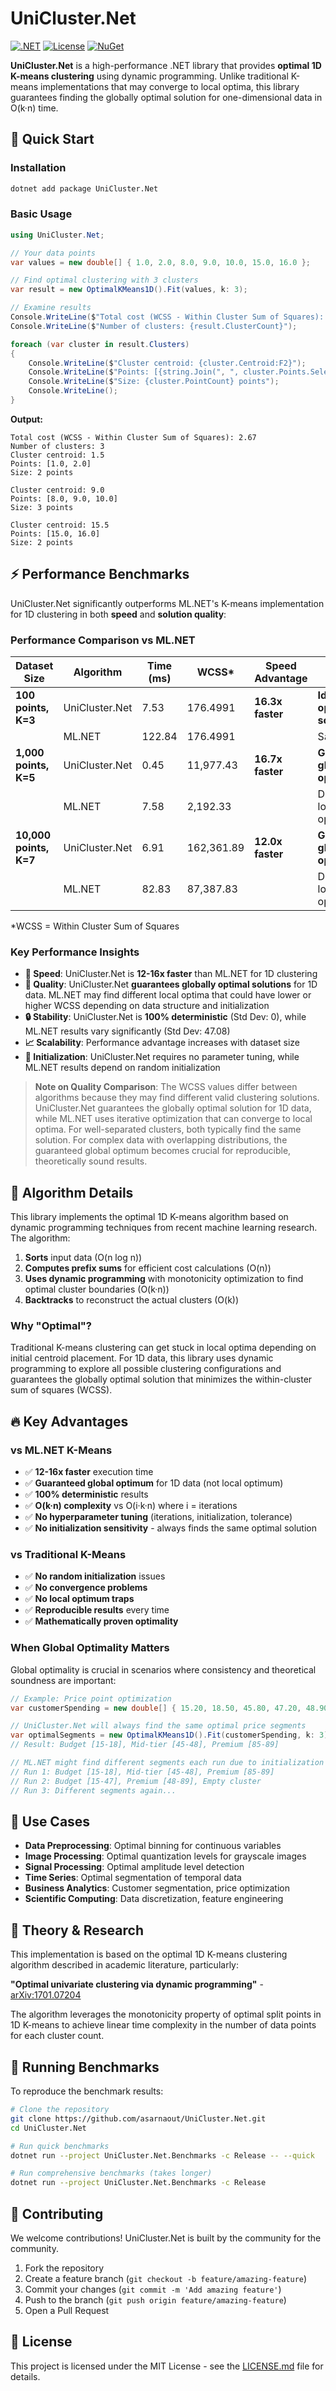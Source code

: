 # UniCluster.Net

[![.NET](https://img.shields.io/badge/.NET-8.0-blue.svg)](https://dotnet.microsoft.com/download)
[![License](https://img.shields.io/badge/license-MIT-green.svg)](LICENSE.md)
[![NuGet](https://img.shields.io/nuget/v/UniCluster.Net.svg)](https://www.nuget.org/packages/UniCluster.Net/)

**UniCluster.Net** is a high-performance .NET library that provides **optimal 1D K-means clustering** using dynamic programming. Unlike traditional K-means implementations that may converge to local optima, this library guarantees finding the globally optimal solution for one-dimensional data in O(k·n) time.

## 🚀 Quick Start

### Installation

```bash
dotnet add package UniCluster.Net
```

### Basic Usage

```csharp
using UniCluster.Net;

// Your data points
var values = new double[] { 1.0, 2.0, 8.0, 9.0, 10.0, 15.0, 16.0 };

// Find optimal clustering with 3 clusters
var result = new OptimalKMeans1D().Fit(values, k: 3);

// Examine results
Console.WriteLine($"Total cost (WCSS - Within Cluster Sum of Squares): {result.TotalCost:F2}");
Console.WriteLine($"Number of clusters: {result.ClusterCount}");

foreach (var cluster in result.Clusters)
{
    Console.WriteLine($"Cluster centroid: {cluster.Centroid:F2}");
    Console.WriteLine($"Points: [{string.Join(", ", cluster.Points.Select(p => p.ToString("F1")))}]");
    Console.WriteLine($"Size: {cluster.PointCount} points");
    Console.WriteLine();
}
```

**Output:**
```
Total cost (WCSS - Within Cluster Sum of Squares): 2.67
Number of clusters: 3
Cluster centroid: 1.5
Points: [1.0, 2.0]
Size: 2 points

Cluster centroid: 9.0
Points: [8.0, 9.0, 10.0]
Size: 3 points

Cluster centroid: 15.5
Points: [15.0, 16.0]
Size: 2 points
```

## ⚡ Performance Benchmarks

UniCluster.Net significantly outperforms ML.NET's K-means implementation for 1D clustering in both **speed** and **solution quality**:

### Performance Comparison vs ML.NET

| Dataset Size | Algorithm | Time (ms) | WCSS* | Speed Advantage | Quality Note |
|-------------|-----------|-----------|------|-----------------|---------------|
| **100 points, K=3** | UniCluster.Net | 7.53 | 176.4991 | **16.3x faster** | **Identical optimal solution** |
| | ML.NET | 122.84 | 176.4991 | | Same result |
| **1,000 points, K=5** | UniCluster.Net | 0.45 | 11,977.43 | **16.7x faster** | **Guaranteed global optimum** |
| | ML.NET | 7.58 | 2,192.33 | | Different local optimum |
| **10,000 points, K=7** | UniCluster.Net | 6.91 | 162,361.89 | **12.0x faster** | **Guaranteed global optimum** |
| | ML.NET | 82.83 | 87,387.83 | | Different local optimum |

*WCSS = Within Cluster Sum of Squares

### Key Performance Insights

- **🚄 Speed**: UniCluster.Net is **12-16x faster** than ML.NET for 1D clustering
- **🎯 Quality**: UniCluster.Net **guarantees globally optimal solutions** for 1D data. ML.NET may find different local optima that could have lower or higher WCSS depending on data structure and initialization
- **🔒 Stability**: UniCluster.Net is **100% deterministic** (Std Dev: 0), while ML.NET results vary significantly (Std Dev: 47.08)
- **📈 Scalability**: Performance advantage increases with dataset size
- **🎲 Initialization**: UniCluster.Net requires no parameter tuning, while ML.NET results depend on random initialization

> **Note on Quality Comparison**: The WCSS values differ between algorithms because they may find different valid clustering solutions. UniCluster.Net guarantees the globally optimal solution for 1D data, while ML.NET uses iterative optimization that can converge to local optima. For well-separated clusters, both typically find the same solution. For complex data with overlapping distributions, the guaranteed global optimum becomes crucial for reproducible, theoretically sound results.

## 🔬 Algorithm Details

This library implements the optimal 1D K-means algorithm based on dynamic programming techniques from recent machine learning research. The algorithm:

1. **Sorts** input data (O(n log n))
2. **Computes prefix sums** for efficient cost calculations (O(n))
3. **Uses dynamic programming** with monotonicity optimization to find optimal cluster boundaries (O(k·n))
4. **Backtracks** to reconstruct the actual clusters (O(k))

### Why "Optimal"?

Traditional K-means clustering can get stuck in local optima depending on initial centroid placement. For 1D data, this library uses dynamic programming to explore all possible clustering configurations and guarantees the globally optimal solution that minimizes the within-cluster sum of squares (WCSS).

## 🔥 Key Advantages

### vs ML.NET K-Means
- ✅ **12-16x faster** execution time
- ✅ **Guaranteed global optimum** for 1D data (not local optimum)
- ✅ **100% deterministic** results
- ✅ **O(k·n) complexity** vs O(i·k·n) where i = iterations
- ✅ **No hyperparameter tuning** (iterations, initialization, tolerance)
- ✅ **No initialization sensitivity** - always finds the same optimal solution

### vs Traditional K-Means
- ✅ **No random initialization** issues
- ✅ **No convergence problems**
- ✅ **No local optimum traps**
- ✅ **Reproducible results** every time
- ✅ **Mathematically proven optimality**

### When Global Optimality Matters

Global optimality is crucial in scenarios where consistency and theoretical soundness are important:

```csharp
// Example: Price point optimization
var customerSpending = new double[] { 15.20, 18.50, 45.80, 47.20, 48.90, 85.10, 87.30, 89.50 };

// UniCluster.Net will always find the same optimal price segments
var optimalSegments = new OptimalKMeans1D().Fit(customerSpending, k: 3);
// Result: Budget [15-18], Mid-tier [45-48], Premium [85-89]

// ML.NET might find different segments each run due to initialization
// Run 1: Budget [15-18], Mid-tier [45-48], Premium [85-89] 
// Run 2: Budget [15-47], Premium [48-89], Empty cluster
// Run 3: Different segments again...
```

## 🎯 Use Cases

- **Data Preprocessing**: Optimal binning for continuous variables
- **Image Processing**: Optimal quantization levels for grayscale images
- **Signal Processing**: Optimal amplitude level detection
- **Time Series**: Optimal segmentation of temporal data
- **Business Analytics**: Customer segmentation, price optimization
- **Scientific Computing**: Data discretization, feature engineering

## 📖 Theory & Research

This implementation is based on the optimal 1D K-means clustering algorithm described in academic literature, particularly:

**"Optimal univariate clustering via dynamic programming"** - [arXiv:1701.07204](https://arxiv.org/pdf/1701.07204)

The algorithm leverages the monotonicity property of optimal split points in 1D K-means to achieve linear time complexity in the number of data points for each cluster count.

## 🧪 Running Benchmarks

To reproduce the benchmark results:

```bash
# Clone the repository
git clone https://github.com/asarnaout/UniCluster.Net.git
cd UniCluster.Net

# Run quick benchmarks
dotnet run --project UniCluster.Net.Benchmarks -c Release -- --quick

# Run comprehensive benchmarks (takes longer)
dotnet run --project UniCluster.Net.Benchmarks -c Release
```

## 🤝 Contributing

We welcome contributions! UniCluster.Net is built by the community for the community.

1. Fork the repository
2. Create a feature branch (`git checkout -b feature/amazing-feature`)
3. Commit your changes (`git commit -m 'Add amazing feature'`)
4. Push to the branch (`git push origin feature/amazing-feature`)
5. Open a Pull Request

## 📄 License

This project is licensed under the MIT License - see the [LICENSE.md](LICENSE.md) file for details.